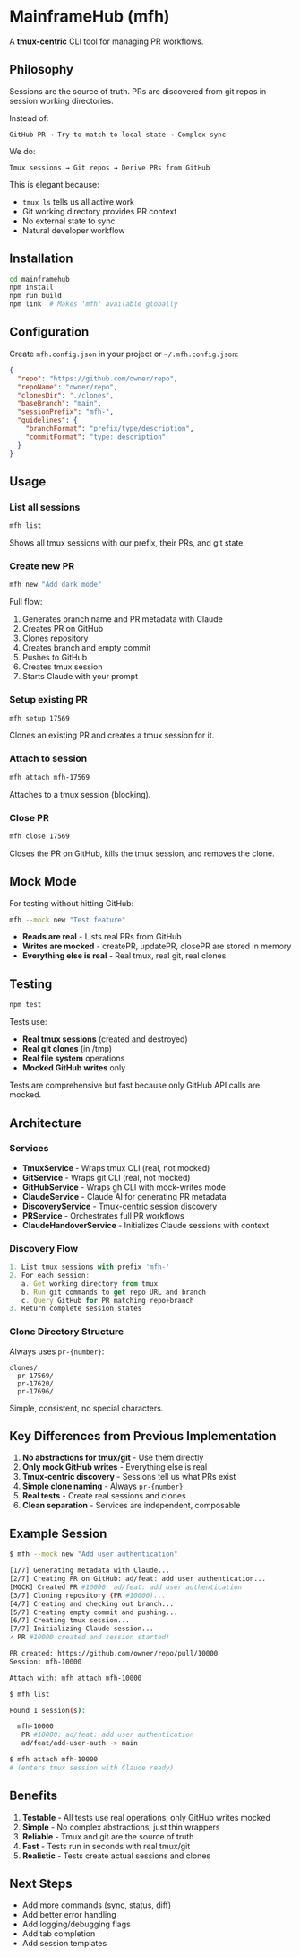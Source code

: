 # MainframeHub (mfh)

A **tmux-centric** CLI tool for managing PR workflows.

## Philosophy

Sessions are the source of truth. PRs are discovered from git repos in session working directories.

Instead of:
```
GitHub PR → Try to match to local state → Complex sync
```

We do:
```
Tmux sessions → Git repos → Derive PRs from GitHub
```

This is elegant because:
- `tmux ls` tells us all active work
- Git working directory provides PR context
- No external state to sync
- Natural developer workflow

## Installation

```bash
cd mainframehub
npm install
npm run build
npm link  # Makes 'mfh' available globally
```

## Configuration

Create `mfh.config.json` in your project or `~/.mfh.config.json`:

```json
{
  "repo": "https://github.com/owner/repo",
  "repoName": "owner/repo",
  "clonesDir": "./clones",
  "baseBranch": "main",
  "sessionPrefix": "mfh-",
  "guidelines": {
    "branchFormat": "prefix/type/description",
    "commitFormat": "type: description"
  }
}
```

## Usage

### List all sessions

```bash
mfh list
```

Shows all tmux sessions with our prefix, their PRs, and git state.

### Create new PR

```bash
mfh new "Add dark mode"
```

Full flow:
1. Generates branch name and PR metadata with Claude
2. Creates PR on GitHub
3. Clones repository
4. Creates branch and empty commit
5. Pushes to GitHub
6. Creates tmux session
7. Starts Claude with your prompt

### Setup existing PR

```bash
mfh setup 17569
```

Clones an existing PR and creates a tmux session for it.

### Attach to session

```bash
mfh attach mfh-17569
```

Attaches to a tmux session (blocking).

### Close PR

```bash
mfh close 17569
```

Closes the PR on GitHub, kills the tmux session, and removes the clone.

## Mock Mode

For testing without hitting GitHub:

```bash
mfh --mock new "Test feature"
```

- **Reads are real** - Lists real PRs from GitHub
- **Writes are mocked** - createPR, updatePR, closePR are stored in memory
- **Everything else is real** - Real tmux, real git, real clones

## Testing

```bash
npm test
```

Tests use:
- **Real tmux sessions** (created and destroyed)
- **Real git clones** (in /tmp)
- **Real file system** operations
- **Mocked GitHub writes** only

Tests are comprehensive but fast because only GitHub API calls are mocked.

## Architecture

### Services

- **TmuxService** - Wraps tmux CLI (real, not mocked)
- **GitService** - Wraps git CLI (real, not mocked)
- **GitHubService** - Wraps gh CLI with mock-writes mode
- **ClaudeService** - Claude AI for generating PR metadata
- **DiscoveryService** - Tmux-centric session discovery
- **PRService** - Orchestrates full PR workflows
- **ClaudeHandoverService** - Initializes Claude sessions with context

### Discovery Flow

```typescript
1. List tmux sessions with prefix 'mfh-'
2. For each session:
   a. Get working directory from tmux
   b. Run git commands to get repo URL and branch
   c. Query GitHub for PR matching repo+branch
3. Return complete session states
```

### Clone Directory Structure

Always uses `pr-{number}`:

```
clones/
  pr-17569/
  pr-17620/
  pr-17696/
```

Simple, consistent, no special characters.

## Key Differences from Previous Implementation

1. **No abstractions for tmux/git** - Use them directly
2. **Only mock GitHub writes** - Everything else is real
3. **Tmux-centric discovery** - Sessions tell us what PRs exist
4. **Simple clone naming** - Always `pr-{number}`
5. **Real tests** - Create real sessions and clones
6. **Clean separation** - Services are independent, composable

## Example Session

```bash
$ mfh --mock new "Add user authentication"

[1/7] Generating metadata with Claude...
[2/7] Creating PR on GitHub: ad/feat: add user authentication...
[MOCK] Created PR #10000: ad/feat: add user authentication
[3/7] Cloning repository (PR #10000)...
[4/7] Creating and checking out branch...
[5/7] Creating empty commit and pushing...
[6/7] Creating tmux session...
[7/7] Initializing Claude session...
✓ PR #10000 created and session started!

PR created: https://github.com/owner/repo/pull/10000
Session: mfh-10000

Attach with: mfh attach mfh-10000

$ mfh list

Found 1 session(s):

  mfh-10000
   PR #10000: ad/feat: add user authentication
   ad/feat/add-user-auth -> main

$ mfh attach mfh-10000
# (enters tmux session with Claude ready)
```

## Benefits

1. **Testable** - All tests use real operations, only GitHub writes mocked
2. **Simple** - No complex abstractions, just thin wrappers
3. **Reliable** - Tmux and git are the source of truth
4. **Fast** - Tests run in seconds with real tmux/git
5. **Realistic** - Tests create actual sessions and clones

## Next Steps

- Add more commands (sync, status, diff)
- Add better error handling
- Add logging/debugging flags
- Add tab completion
- Add session templates
